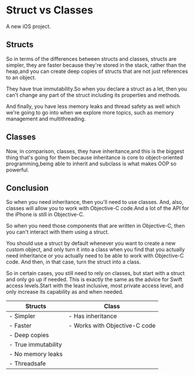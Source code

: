 # Struct vs Classes

A new iOS project.

## Structs
So in terms of the differences between structs and classes, structs are simpler, they are faster because they're
stored in the stack, rather than the heap,and you can create deep copies of structs that are not just references to an object.

They have true immutability.So when you declare a struct as a let, then you can't change any part of the struct including its properties and methods.

And finally, you have less memory leaks and thread safety as well which we're going to go into when we
explore more topics, such as memory management and multithreading.
 
 ## Classes
 
 Now, in comparison, classes, they have inheritance,and this is the biggest thing that's going for them because inheritance is core to object-oriented programming,being able to
 inherit and subclass is what makes OOP so powerful.

## Conclusion

 So when you need inheritance, then you'll need to use classes. And, also, classes will allow you to work
 with Objective-C code.And a lot of the API for the iPhone is still in Objective-C.

 So when you need those components that are written in Objective-C, then you can't interact with them
 using a struct.

 You should use a struct by default whenever you want to create a new custom object, and only turn it into a class when you find that you actually need inheritance or you actually need to be able to work with Objective-C code. And then, in that case, turn the struct into a class.

 So in certain cases, you still need to rely on classes, but start with a struct and only go up if needed.
 This is exactly the same as the advice for Swift access levels.Start with the least inclusive, most private access level, and only increase its capability as and when needed.

| Structs                                    | Class                                      |
|--------------------------------------------|--------------------------------------------|
| - Simpler                                  | - Has inheritance                         |
| - Faster                                   | - Works with Objective-C code             |
| - Deep copies                              |                                            |
| - True immutability                        |                                            |
| - No memory leaks                          |                                            |
| - Threadsafe                               |                                            |

